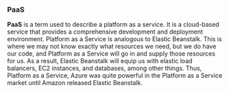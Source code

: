 ### PaaS

**PaaS** is a term used to describe a platform as a service. It is a cloud-based service that provides a comprehensive development and deployment environment. Platform as a Service is analogous to Elastic Beanstalk. This is where we may not know exactly what resources we need, but we do have our code, and Platform as a Service will go in and supply those resources for us. As a result, Elastic Beanstalk will equip us with elastic load balancers, EC2 instances, and databases, among other things. Thus, Platform as a Service, Azure was quite powerful in the Platform as a Service market until Amazon released Elastic Beanstalk.
